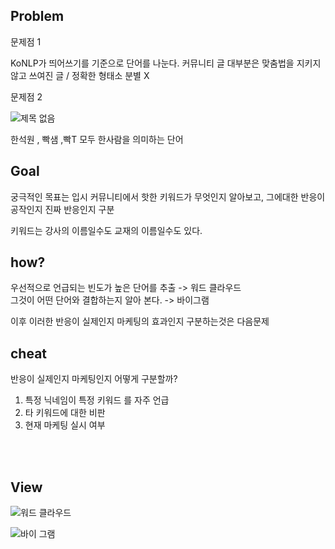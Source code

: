 ## Problem

문제점 1

KoNLP가 띄어쓰기를 기준으로 단어를 나눈다. 커뮤니티 글 대부분은 맞춤법을 지키지않고 쓰여진 글 / 정확한 형태소 분별 X 


문제점 2

![제목 없음](https://user-images.githubusercontent.com/49007889/58566725-17ddc700-826c-11e9-8806-bc794e38bf5b.png)


한석원 , 빡샘 ,빡T  모두 한사람을 의미하는 단어
 
 
## Goal 

궁극적인 목표는 입시 커뮤니티에서 핫한 키워드가 무엇인지 알아보고, 그에대한 반응이 공작인지 진짜 반응인지 구분
 
키워드는 강사의 이름일수도 교재의 이름일수도 있다.

## how?

우선적으로 언급되는 빈도가 높은 단어를 추출 -> 워드 클라우드<br>
그것이 어떤 단어와 결합하는지 알아 본다. -> 바이그램
 
이후 이러한 반응이 실제인지 마케팅의 효과인지 구분하는것은 다음문제

## cheat

반응이 실제인지 마케팅인지 어떻게 구분할까?<br>
1. 특정 닉네임이 특정 키워드 를 자주 언급
2. 타 키워드에 대한 비판
3. 현재 마케팅 실시 여부
 
<br><br> 


## View

![워드 클라우드](https://user-images.githubusercontent.com/49007889/58539895-3ffd0400-8233-11e9-81df-2d065e601178.png)

![바이 그램](https://user-images.githubusercontent.com/49007889/58539894-3f646d80-8233-11e9-88fa-3baad69a9620.png)
